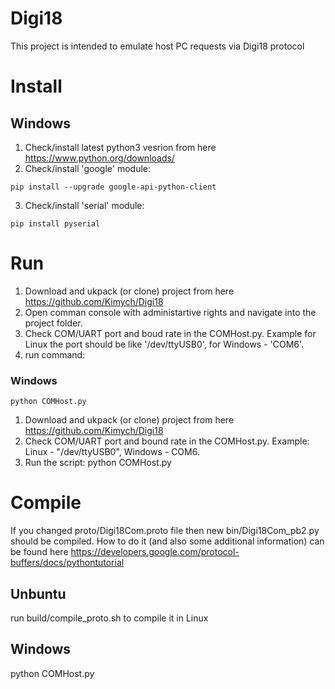 # Digi18

This project is intended to emulate host PC requests via Digi18 protocol

# Install
## Windows
1. Check/install latest python3 vesrion from here https://www.python.org/downloads/
2. Check/install 'google' module: 
```
pip install --upgrade google-api-python-client
```
3. Check/install 'serial' module:
```
pip install pyserial
```

# Run
1. Download and ukpack (or clone) project from here https://github.com/Kimych/Digi18
2. Open comman console with administartive rights and navigate into the project folder.
3. Check COM/UART port and boud rate in the COMHost.py. Example for Linux the port should be like '/dev/ttyUSB0', for Windows - 'COM6'.
4. run command:
### Windows
```
python COMHost.py
```

1. Download and ukpack (or clone) project from here https://github.com/Kimych/Digi18
2. Check COM/UART port and bound rate in the COMHost.py. Example: Linux - "/dev/ttyUSB0", Windows - COM6.
3. Run the script: python COMHost.py


# Compile
If you changed proto/Digi18Com.proto file then new bin/Digi18Com_pb2.py should be compiled. How to do it (and also some additional information) can be found here https://developers.google.com/protocol-buffers/docs/pythontutorial
## Unbuntu
run build/compile_proto.sh to compile it in Linux
## Windows
python COMHost.py
